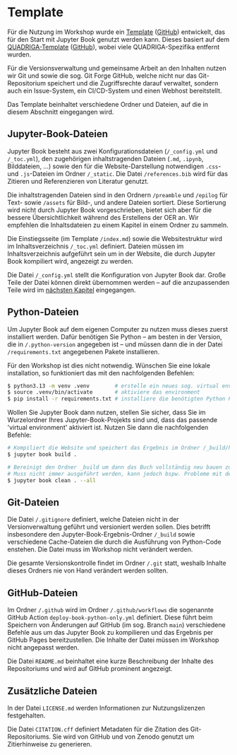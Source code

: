 # Template

Für die Nutzung im Workshop wurde ein <a href="https://quadriga-dk.github.io/OER-Workshop-Template" target="_blank" class="external-link">Template</a> (<a href="https://github.com/quadriga-dk/OER-Workshop-Template" target="_blank" class="external-link">GitHub</a>) entwickelt, das für den Start mit Jupyter Book genutzt werden kann. Dieses basiert auf dem <a href="https://quadriga-dk.github.io/Book_Template" target="_blank" class="external-link">QUADRIGA-Template</a> (<a href="https://github.com/quadriga-dk/Book_Template" target="_blank" class="external-link">GitHub</a>), wobei viele QUADRIGA-Spezifika entfernt wurden.

Für die Versionsverwaltung und gemeinsame Arbeit an den Inhalten nutzen wir Git und sowie die sog. Git Forge GitHub, welche nicht nur das Git-Repositorium speichert und die Zugriffsrechte darauf verwaltet, sondern auch ein Issue-System, ein CI/CD-System und einen Webhost bereitstellt.

Das Template beinhaltet verschiedene Ordner und Dateien, auf die in diesem Abschnitt eingegangen wird.

## Jupyter-Book-Dateien
Jupyter Book besteht aus zwei Konfigurationsdateien (`/_config.yml` und `/_toc.yml`), den zugehörigen inhaltstragenden Dateien (`.md`, `.ipynb`, Bilddateien, …) sowie den für die Website-Darstellung notwendigen `.css`- und `.js`-Dateien im Ordner `/_static`. Die Datei `/references.bib` wird für das Zitieren und Referenzieren von Literatur genutzt. 

Die inhaltstragenden Dateien sind in den Ordnern `/preamble` und `/epilog` für Text- sowie `/assets` für Bild-, und andere Dateien sortiert. Diese Sortierung wird nicht durch Jupyter Book vorgeschrieben, bietet sich aber für die bessere Übersichtlichkeit während des Erstellens der OER an. Wir empfehlen die Inhaltsdateien zu einem Kapitel in einem Ordner zu sammeln.

Die Einstiegsseite (im Template `/index.md`) sowie die Websitestruktur wird im Inhaltsverzeichnis `/_toc.yml` definiert. Dateien müssen im Inhaltsverzeichnis aufgeführt sein um in der Website, die durch Jupyter Book kompiliert wird, angezeigt zu werden.

Die Datei `/_config.yml` stellt die Konfiguration von Jupyter Book dar. Große Teile der Datei können direkt übernommen werden – auf die anzupassenden Teile wird im [nächsten Kapitel](/content/setup.md) eingegangen.

## Python-Dateien
Um Jupyter Book auf dem eigenen Computer zu nutzen muss dieses zuerst installiert werden. Dafür benötigen Sie Python – am besten in der Version, die in `/.python-version` angegeben ist – und müssen dann die in der Datei `/requirements.txt` angegebenen Pakete installieren.

Für den Workshop ist dies nicht notwendig. Wünschen Sie eine lokale installation, so funktioniert das mit den nachfolgenden Befehlen:

```bash
$ python3.13 -m venv .venv        # erstelle ein neues sog. virtual environment
$ source .venv/bin/activate       # aktiviere das environment
$ pip install -r requirements.txt # installiere die benötigten Python Pakete
```
Wollen Sie Jupyter Book dann nutzen, stellen Sie sicher, dass Sie im Wurzelordner Ihres Jupyter-Book-Projekts sind und, dass das passende 'virtual environment' aktiviert ist. Nutzen Sie dann die nachfolgenden Befehle:

```bash
# Kompiliert die Website und speichert das Ergebnis im Ordner /_build/html
$ jupyter book build .

# Bereinigt den Ordner _build um dann das Buch vollständig neu bauen zu können
# Muss nicht immer ausgeführt werden, kann jedoch bspw. Probleme mit dem Inhaltsverzeichnis lösen
$ jupyter book clean . --all
```

## Git-Dateien
Die Datei `/.gitignore` definiert, welche Dateien nicht in der Versionverwaltung geführt und versioniert werden sollen. Dies betrifft insbesondere den Jupyter-Book-Ergebnis-Ordner `/_build` sowie verschiedene Cache-Dateien die durch die Ausführung von Python-Code enstehen. Die Datei muss im Workshop nicht verändert werden.

Die gesamte Versionskontrolle findet im Ordner `/.git` statt, weshalb Inhalte dieses Ordners nie von Hand verändert werden sollten.

## GitHub-Dateien
Im Ordner `/.github` wird im Ordner `/.github/workflows` die sogenannte GitHub Action `deploy-book-python-only.yml` definiert. Diese führt beim Speichern von Änderungen auf GitHub (im sog. Branch `main`) verschiedene Befehle aus um das Jupyter Book zu kompilieren und das Ergebnis per GitHub Pages bereitzustellen. Die Inhalte der Datei müssen im Workshop nicht angepasst werden.

Die Datei `README.md` beinhaltet eine kurze Beschreibung der Inhalte des Repositoriums und wird auf GitHub prominent angezeigt.

## Zusätzliche Dateien

In der Datei `LICENSE.md` werden Informationen zur Nutzungslizenzen festgehalten.

Die Datei `CITATION.cff` definiert Metadaten für die Zitation des Git-Repositoriums. Sie wird von GitHub und von Zenodo genutzt um Zitierhinweise zu generieren.